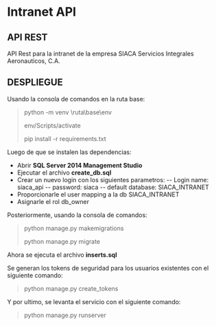 
# Intranet API

  

## API REST

  

API Rest para la intranet de la empresa SIACA Servicios Integrales Aeronauticos, C.A.

  

## DESPLIEGUE

  

Usando la consola de comandos en la ruta base:
>python -m venv \ruta\base\env
>
>env/Scripts/activate
>
>pip install -r requirements.txt

Luego de que se instalen las dependencias:
- Abrir **SQL Server 2014 Management Studio**
- Ejecutar el archivo **create_db.sql**
- Crear un nuevo login con los siguientes parametros:
-- Login name: siaca_api
-- password: siaca
-- default database: SIACA_INTRANET
- Proporcionarle el user mapping a la db SIACA_INTRANET
- Asignarle el rol db_owner

Posteriormente, usando la consola de comandos:
>python manage.py makemigrations
>
>python manage.py migrate

Ahora se ejecuta el archivo **inserts.sql**

Se generan los tokens de seguridad para los usuarios existentes con el siguiente comando:
>
>python manage.py create_tokens

Y por ultimo, se levanta el servicio con el siguiente comando:
>
>python manage.py runserver
